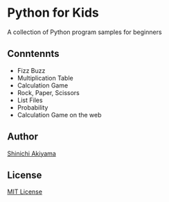 Python for Kids
===============

A collection of Python program samples for beginners

Conntennts
----------

* Fizz Buzz
* Multiplication Table
* Calculation Game
* Rock, Paper, Scissors
* List Files
* Probability
* Calculation Game on the web

Author
------

[Shinichi Akiyama](https://github.com/shakiyam)

License
-------

[MIT License](https://opensource.org/licenses/mit)
